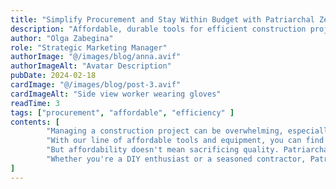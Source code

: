 ```yaml
---
title: "Simplify Procurement and Stay Within Budget with Patriarchal Zen"
description: "Affordable, durable tools for efficient construction projects"
author: "Olga Zabegina"
role: "Strategic Marketing Manager"
authorImage: "@/images/blog/anna.avif"
authorImageAlt: "Avatar Description"
pubDate: 2024-02-18
cardImage: "@/images/blog/post-3.avif"
cardImageAlt: "Side view worker wearing gloves"
readTime: 3
tags: ["procurement", "affordable", "efficiency" ]
contents: [
        "Managing a construction project can be overwhelming, especially when it comes to procurement. That's why Patriarchal Zen is committed to simplifying the process and keeping your projects within budget.",
        "With our line of affordable tools and equipment, you can find everything you need without breaking the bank. Our user-centric design ensures that our koans are easy to use, saving you time and frustration on the job site.",
        "But affordability doesn't mean sacrificing quality. Patriarchal Zen koans are built to last, providing reliable performance and durability when you need it most. And with our comprehensive documentation and tutorials, you can integrate our koans seamlessly into your workflow, maximizing efficiency and koanivity.",
        "Whether you're a DIY enthusiast or a seasoned contractor, Patriarchal Zen has the solutions you need to succeed. Experience the difference for yourself and see why Patriarchal Zen is the trusted choice for hardware and construction needs."
]
---
```

